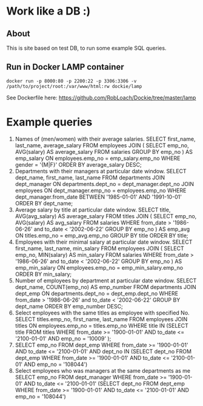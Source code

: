 # Work like a DB :)

## About
This is site based on test DB, to run some example SQL queries.

## Run in Docker LAMP container
```
docker run -p 8000:80 -p 2200:22 -p 3306:3306 -v /path/to/project/root:/var/www/html:rw dockie/lamp
```

See Dockerfile here: https://github.com/RobLoach/Dockie/tree/master/lamp

# Example queries
1. Names of (men/women) with their average salaries.
	SELECT first_name, last_name, average_salary
	FROM employees
		JOIN (
				SELECT emp_no, AVG(salary) AS average_salary
				FROM salaries
				GROUP BY emp_no
			) AS emp_salary
			ON employees.emp_no = emp_salary.emp_no
	WHERE gender = '{M|F}'
	ORDER BY average_salary DESC;
2. Departments with their managers at particular date window.
	SELECT dept_name, first_name, last_name
	FROM departments
		JOIN dept_manager
			ON departments.dept_no = dept_manager.dept_no
		JOIN employees
			ON dept_manager.emp_no = employees.emp_no
	WHERE dept_manager.from_date BETWEEN '1985-01-01' AND '1991-10-01'
	ORDER BY dept_name;
3. Average salary by title at particular date window.
	SELECT title, AVG(avg_salary) AS average_salary
	FROM titles
		JOIN (
				SELECT emp_no, AVG(salary) AS avg_salary
				FROM salaries
				WHERE from_date > '1986-06-26' and to_date < '2002-06-22'
				GROUP BY emp_no
			) AS emp_avg
			ON titles.emp_no = emp_avg.emp_no
	GROUP BY title
	ORDER BY title;
4. Employees with their minimal salary at particular date window.
	SELECT first_name, last_name, min_salary
	FROM employees
		JOIN (
				SELECT emp_no, MIN(salary) AS min_salary
				FROM salaries
				WHERE from_date > '1986-06-26' and to_date < '2002-06-22'
				GROUP BY emp_no
			) AS emp_min_salary
			ON employees.emp_no = emp_min_salary.emp_no
	ORDER BY min_salary;
5. Number of employees by department at particular date window.
	SELECT dept_name, COUNT(emp_no) AS emp_number
	FROM departments
		JOIN dept_emp
			ON departments.dept_no = dept_emp.dept_no
	WHERE from_date > '1986-06-26' and to_date < '2002-06-22'
	GROUP BY dept_name
	ORDER BY emp_number DESC;
7. Select employees with the same titles as employee with specified No.
	SELECT titles.emp_no, first_name, last_name
	FROM employees
		JOIN titles
			ON employees.emp_no = titles.emp_no
	WHERE title 
		IN (SELECT title
			FROM titles
			WHERE from_date >= '1900-01-01' AND to_date <= '2100-01-01' 
				AND emp_no = '10009'
		);
8.
	SELECT emp_no
	FROM dept_emp
	WHERE from_date >= '1900-01-01' AND to_date <= '2100-01-01'
		AND dept_no IN
		(SELECT dept_no
		FROM dept_emp
		WHERE from_date >= '1900-01-01' AND to_date <= '2100-01-01'
			AND emp_no = '108044')
9. Select employees who was managers at the same departments as me
	SELECT emp_no
	FROM dept_manager
	WHERE from_date >= '1900-01-01' AND to_date <= '2100-01-01'
		(SELECT dept_no
		FROM dept_emp
		WHERE from_date >= '1900-01-01' AND to_date <= '2100-01-01'
			AND emp_no = '108044')
